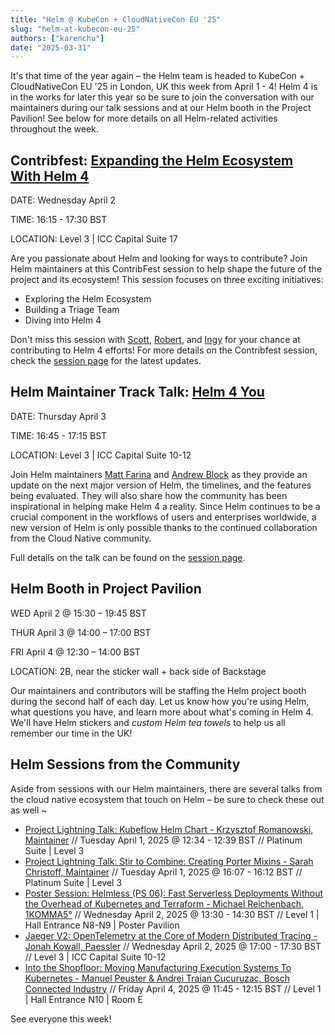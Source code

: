 ```yaml
---
title: "Helm @ KubeCon + CloudNativeCon EU '25"
slug: "helm-at-kubecon-eu-25"
authors: ["karenchu"]
date: "2025-03-31"
---
```


It's that time of the year again – the Helm team is headed to KubeCon + CloudNativeCon EU '25 in London, UK this week from April 1 - 4! Helm 4 is in the works for later this year so be sure to join the conversation with our maintainers during our talk sessions and at our Helm booth in the Project Pavilion! See below for more details on all Helm-related activities throughout the week.

<!-- truncate -->

## Contribfest: [Expanding the Helm Ecosystem With Helm 4](https://sched.co/1tcyE)

DATE: Wednesday April 2

TIME: 16:15 - 17:30 BST

LOCATION: Level 3 | ICC Capital Suite 17

Are you passionate about Helm and looking for ways to contribute? Join Helm maintainers at this ContribFest session to help shape the future of the project and its ecosystem! This session focuses on three exciting initiatives: 
* Exploring the Helm Ecosystem
* Building a Triage Team
* Diving into Helm 4

Don't miss this session with [Scott](https://bsky.app/profile/r6by.bsky.social), [Robert](https://bsky.app/profile/sirchia.cloud), and [Ingy](https://bsky.app/profile/ingydotnet.bsky.social) for your chance at contributing to Helm 4 efforts! For more details on the Contribfest session, check the [session page](https://sched.co/1tcyE) for the latest updates. 

## Helm Maintainer Track Talk: [Helm 4 You](https://sched.co/1td0b)

DATE: Thursday April 3

TIME: 16:45 - 17:15 BST

LOCATION: Level 3 | ICC Capital Suite 10-12

Join Helm maintainers [Matt Farina](https://bsky.app/profile/mattfarina.com) and [Andrew Block](https://bsky.app/profile/andyserver.com) as they provide an update on the next major version of Helm, the timelines, and the features being evaluated. They will also share how the community has been inspirational in helping make Helm 4 a reality. Since Helm continues to be a crucial component in the workflows of users and enterprises worldwide, a new version of Helm is only possible thanks to the continued collaboration from the Cloud Native community.

Full details on the talk can be found on the [session page](https://sched.co/1td0b).

## Helm Booth in Project Pavilion

WED April 2 @ 15:30 – 19:45 BST

THUR April 3 @ 14:00 – 17:00 BST

FRI April 4 @ 12:30 – 14:00 BST

LOCATION: 2B, near the sticker wall + back side of Backstage

Our maintainers and contributors will be staffing the Helm project booth during the second half of each day. Let us know how you're using Helm, what questions you have, and learn more about what's coming in Helm 4. We'll have Helm stickers and *custom Helm tea towels* to help us all remember our time in the UK! 

## Helm Sessions from the Community

Aside from sessions with our Helm maintainers, there are several talks from the cloud native ecosystem that touch on Helm – be sure to check these out as well ~

* [Project Lightning Talk: Kubeflow Helm Chart - Krzysztof Romanowski, Maintainer](https://sched.co/1tcvo) // Tuesday April 1, 2025 @ 12:34 - 12:39 BST // Platinum Suite | Level 3
* [Project Lightning Talk: Stir to Combine: Creating Porter Mixins - Sarah Christoff, Maintainer](https://sched.co/1tcws) // Tuesday April 1, 2025 @ 16:07 - 16:12 BST // Platinum Suite | Level 3
* [Poster Session: Helmless (PS 06): Fast Serverless Deployments Without the Overhead of Kubernetes and Terraform - Michael Reichenbach, 1KOMMA5°](https://sched.co/1txDf) // Wednesday April 2, 2025 @ 13:30 - 14:30 BST //  Level 1 | Hall Entrance N8-N9 | Poster Pavilion
* [Jaeger V2: OpenTelemetry at the Core of Modern Distributed Tracing - Jonah Kowall, Paessler](https://sched.co/1tcyZ) // Wednesday April 2, 2025 @ 17:00 - 17:30 BST // Level 3 | ICC Capital Suite 10-12
* [Into the Shopfloor: Moving Manufacturing Execution Systems To Kubernetes - Manuel Peuster & Andrei Traian Cucuruzac, Bosch Connected Industry](https://sched.co/1txEg) // Friday April 4, 2025 @ 11:45 - 12:15 BST // Level 1 | Hall Entrance N10 | Room E

See everyone this week!
